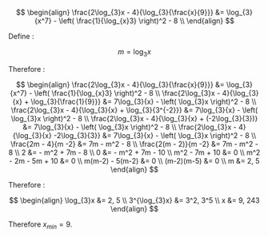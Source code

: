 $$
\begin{align}
\frac{2\log_{3}x - 4}{\log_{3}{\frac{x}{9}}} &= \log_{3}{x^7} - \left( \frac{1}{\log_{x}3} \right)^2 - 8 \\
\end{align}
$$

Define :

$$
m = \log_{3}x
$$

Therefore :

$$
\begin{align}
\frac{2\log_{3}x - 4}{\log_{3}{\frac{x}{9}}} &= \log_{3}{x^7} - \left( \frac{1}{\log_{x}3} \right)^2 - 8 \\
 \frac{2\log_{3}x - 4}{\log_{3}{x} + \log_{3}{\frac{1}{9}}} &= 7\log_{3}{x} - \left( \log_{3}x \right)^2 - 8 \\
 \frac{2\log_{3}x - 4}{\log_{3}{x} + \log_{3}{3^{-2}}} &= 7\log_{3}{x} - \left( \log_{3}x \right)^2 - 8 \\
 \frac{2\log_{3}x - 4}{\log_{3}{x} + (-2\log_{3}{3})} &= 7\log_{3}{x} - \left( \log_{3}x \right)^2 - 8 \\
 \frac{2\log_{3}x - 4}{\log_{3}{x} -2\log_{3}{3}} &= 7\log_{3}{x} - \left( \log_{3}x \right)^2 - 8 \\
 \frac{2m - 4}{m -2} &= 7m - m^2 - 8 \\
 \frac{2(m - 2)}{m -2} &= 7m - m^2 - 8 \\
2 &= - m^2 + 7m - 8 \\
0 &= - m^2 + 7m - 10 \\
m^2 - 7m + 10 &= 0 \\
m^2 - 2m - 5m  + 10 &= 0 \\
m(m-2) - 5(m-2) &= 0 \\
(m-2)(m-5) &= 0 \\
m &= 2, 5
\end{align}
$$

Therefore :

$$
\begin{align}
\log_{3}x &= 2, 5 \\
3^{\log_{3}x} &= 3^2, 3^5 \\
x &= 9, 243
\end{align}
$$

Therefore $x_{min} = 9$.
